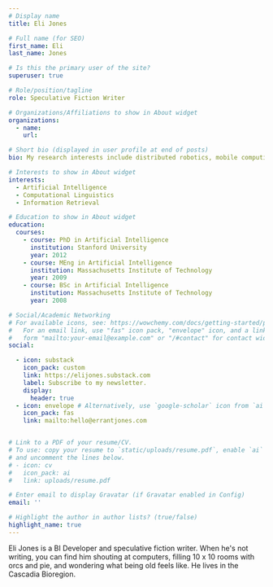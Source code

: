 ```yaml
---
# Display name
title: Eli Jones

# Full name (for SEO)
first_name: Eli
last_name: Jones

# Is this the primary user of the site?
superuser: true

# Role/position/tagline
role: Speculative Fiction Writer

# Organizations/Affiliations to show in About widget
organizations:
  - name: 
    url: 

# Short bio (displayed in user profile at end of posts)
bio: My research interests include distributed robotics, mobile computing and programmable matter.

# Interests to show in About widget
interests:
  - Artificial Intelligence
  - Computational Linguistics
  - Information Retrieval

# Education to show in About widget
education:
  courses:
    - course: PhD in Artificial Intelligence
      institution: Stanford University
      year: 2012
    - course: MEng in Artificial Intelligence
      institution: Massachusetts Institute of Technology
      year: 2009
    - course: BSc in Artificial Intelligence
      institution: Massachusetts Institute of Technology
      year: 2008

# Social/Academic Networking
# For available icons, see: https://wowchemy.com/docs/getting-started/page-builder/#icons
#   For an email link, use "fas" icon pack, "envelope" icon, and a link in the
#   form "mailto:your-email@example.com" or "/#contact" for contact widget.
social:

  - icon: substack
    icon_pack: custom
    link: https://elijones.substack.com
    label: Subscribe to my newsletter.
    display:
      header: true
  - icon: envelope # Alternatively, use `google-scholar` icon from `ai` icon pack
    icon_pack: fas
    link: mailto:hello@errantjones.com


# Link to a PDF of your resume/CV.
# To use: copy your resume to `static/uploads/resume.pdf`, enable `ai` icons in `params.yaml`,
# and uncomment the lines below.
# - icon: cv
#   icon_pack: ai
#   link: uploads/resume.pdf

# Enter email to display Gravatar (if Gravatar enabled in Config)
email: ''

# Highlight the author in author lists? (true/false)
highlight_name: true
---
```


Eli Jones is a BI Developer and speculative fiction writer. When he's not writing, you can find him shouting at computers, filling 10 x 10 rooms with orcs and pie, and wondering what being old feels like. He lives in the Cascadia Bioregion.


